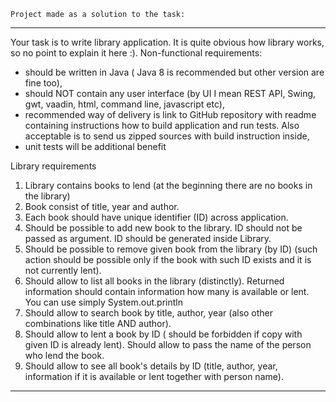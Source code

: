 	Project made as a solution to the task:
------------------------------------------------------------------------------------------------------------------------------

Your task is to write library application. It is quite obvious how library works, so no point to explain it here :).
Non-functional requirements:
- should be written in Java ( Java 8 is recommended but other version are fine too),
- should NOT contain any user interface (by UI I mean REST API, Swing, gwt, vaadin, html, command line, javascript etc),
- recommended way of delivery is link to GitHub repository with readme containing instructions how to build application and run tests. Also acceptable is to send us zipped sources with build    instruction inside,
- unit tests will be additional benefit

Library requirements
1. Library contains books to lend (at the beginning there are no books in the library)
2. Book consist of title, year and author.
4. Each book should have unique identifier (ID) across application.
5. Should be possible to add new book to the library. ID should not be passed as argument. ID should be generated inside Library.
6. Should be possible to remove given book from the library (by ID) (such action should be possible only if the book with such ID exists and it is not currently lent).
7. Should allow to list all books in the library (distinctly). Returned information should contain information how many is available or lent. You can use simply System.out.println
8. Should allow to search book by title, author, year (also other combinations like title AND author).
9. Should allow to lent a book by ID ( should be forbidden if copy with given ID is already lent). Should allow to pass the name of the person who lend the book.
10. Should allow to see all book's details by ID (title, author, year, information if it is available or lent together with person name).


------------------------------------------------------------------------------------------------------------------------------
